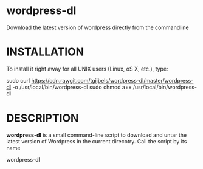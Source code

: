# wordpress-dl
Download the latest version of wordpress directly from the commandline

# INSTALLATION

To install it right away for all UNIX users (Linux, oS X, etc.), type:

  sudo curl https://cdn.rawgit.com/tgijbels/wordpress-dl/master/wordpress-dl -o /usr/local/bin/wordpress-dl
  sudo chmod a+x /usr/local/bin/wordpress-dl
  
# DESCRIPTION
**wordpress-dl** is a small command-line script to download and untar the latest version of Wordpress in the current direcotry. Call the script by its name

  wordpress-dl
